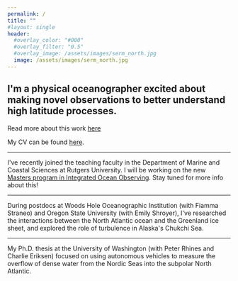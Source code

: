 ```yaml
---
permalink: /
title: ""
#layout: single
header:
  #overlay_color: "#000"
  #overlay_filter: "0.5"
  #overlay_image: /assets/images/serm_north.jpg
  image: /assets/images/serm_north.jpg
---
```


**I'm a physical oceanographer excited about making novel observations to better understand high latitude processes.**
---
Read more about this work [here](https://nlbeaird.github.io/research/)

My CV can be found [here](https://nlbeaird.github.io/assets/beaird_CV.pdf).

---

I've recently joined the teaching faculty in the Department of Marine and Coastal Sciences at Rutgers University. I will be working on the new [Masters program in Integrated Ocean Observing](https://rucool.marine.rutgers.edu/academics/masters-of-operational-oceanography/). Stay tuned for more info about this!

---

During postdocs at Woods Hole Oceanographic Institution (with Fiamma Straneo) and Oregon State University (with Emily Shroyer), I've researched the interactions between the North Atlantic ocean and the Greenland ice sheet, and explored the role of turbulence in Alaska's Chukchi Sea.

---

My Ph.D. thesis at the University of Washington (with Peter Rhines and Charlie Eriksen) focused on using autonomous vehicles to measure the overflow of dense water from the Nordic Seas into the subpolar North Atlantic.

